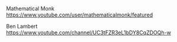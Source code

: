 Mathematical Monk
https://www.youtube.com/user/mathematicalmonk/featured

Ben Lambert
https://www.youtube.com/channel/UC3tFZR3eL1bDY8CqZDOQh-w